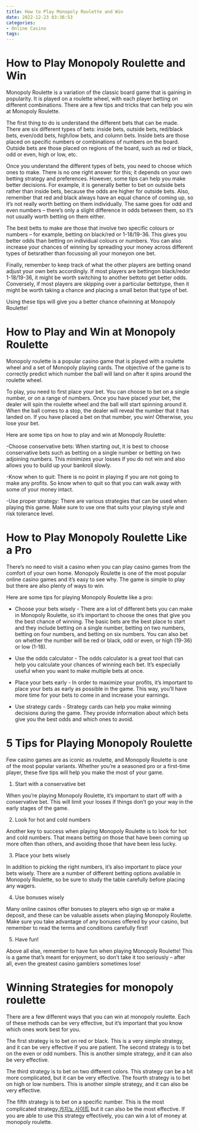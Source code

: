 ```yaml
---
title: How to Play Monopoly Roulette and Win 
date: 2022-12-23 03:36:53
categories:
- Online Casino
tags:
---
```



#  How to Play Monopoly Roulette and Win 

Monopoly Roulette is a variation of the classic board game that is gaining in popularity. It is played on a roulette wheel, with each player betting on different combinations. There are a few tips and tricks that can help you win at Monopoly Roulette.

The first thing to do is understand the different bets that can be made. There are six different types of bets: inside bets, outside bets, red/black bets, even/odd bets, high/low bets, and column bets. Inside bets are those placed on specific numbers or combinations of numbers on the board. Outside bets are those placed on regions of the board, such as red or black, odd or even, high or low, etc.

Once you understand the different types of bets, you need to choose which ones to make. There is no one right answer for this; it depends on your own betting strategy and preferences. However, some tips can help you make better decisions. For example, it is generally better to bet on outside bets rather than inside bets, because the odds are higher for outside bets. Also, remember that red and black always have an equal chance of coming up, so it’s not really worth betting on them individually. The same goes for odd and even numbers – there’s only a slight difference in odds between them, so it’s not usually worth betting on them either.

The best betts to make are those that involve two specific colours or numbers – for example, betting on black/red or 1-18/19-36. This gives you better odds than betting on individual colours or numbers. You can also increase your chances of winning by spreading your money across different types of betsrather than focussing all your moneyon one bet.

Finally, remember to keep track of what the other players are betting onand adjust your own bets accordingly. If most players are bettingon black/redor 1-18/19-36, it might be worth switching to another bettoto get better odds. Conversely, if most players are skipping over a particular bettotype, then it might be worth taking a chance and placing a small beton that type of bet.

Using these tips will give you a better chance ofwinning at Monopoly Roulette!

#  How to Play and Win at Monopoly Roulette 

Monopoly roulette is a popular casino game that is played with a roulette wheel and a set of Monopoly playing cards. The objective of the game is to correctly predict which number the ball will land on after it spins around the roulette wheel.

To play, you need to first place your bet. You can choose to bet on a single number, or on a range of numbers. Once you have placed your bet, the dealer will spin the roulette wheel and the ball will start spinning around it. When the ball comes to a stop, the dealer will reveal the number that it has landed on. If you have placed a bet on that number, you win! Otherwise, you lose your bet.

Here are some tips on how to play and win at Monopoly Roulette:

-Choose conservative bets: When starting out, it is best to choose conservative bets such as betting on a single number or betting on two adjoining numbers. This minimizes your losses if you do not win and also allows you to build up your bankroll slowly.

-Know when to quit: There is no point in playing if you are not going to make any profits. So know when to quit so that you can walk away with some of your money intact.

-Use proper strategy: There are various strategies that can be used when playing this game. Make sure to use one that suits your playing style and risk tolerance level.

#  How to Play Monopoly Roulette Like a Pro 

There’s no need to visit a casino when you can play casino games from the comfort of your own home. Monopoly Roulette is one of the most popular online casino games and it’s easy to see why. The game is simple to play but there are also plenty of ways to win.

Here are some tips for playing Monopoly Roulette like a pro:

* Choose your bets wisely - There are a lot of different bets you can make in Monopoly Roulette, so it’s important to choose the ones that give you the best chance of winning. The basic bets are the best place to start and they include betting on a single number, betting on two numbers, betting on four numbers, and betting on six numbers. You can also bet on whether the number will be red or black, odd or even, or high (19-36) or low (1-18).

* Use the odds calculator - The odds calculator is a great tool that can help you calculate your chances of winning each bet. It’s especially useful when you want to make multiple bets at once.

* Place your bets early - In order to maximize your profits, it’s important to place your bets as early as possible in the game. This way, you’ll have more time for your bets to come in and increase your earnings.

* Use strategy cards - Strategy cards can help you make winning decisions during the game. They provide information about which bets give you the best odds and which ones to avoid.

#  5 Tips for Playing Monopoly Roulette 

Few casino games are as iconic as roulette, and Monopoly Roulette is one of the most popular variants. Whether you’re a seasoned pro or a first-time player, these five tips will help you make the most of your game.

1. Start with a conservative bet

When you’re playing Monopoly Roulette, it’s important to start off with a conservative bet. This will limit your losses if things don’t go your way in the early stages of the game.

2. Look for hot and cold numbers

Another key to success when playing Monopoly Roulette is to look for hot and cold numbers. That means betting on those that have been coming up more often than others, and avoiding those that have been less lucky.

3. Place your bets wisely

In addition to picking the right numbers, it’s also important to place your bets wisely. There are a number of different betting options available in Monopoly Roulette, so be sure to study the table carefully before placing any wagers.

4. Use bonuses wisely

Many online casinos offer bonuses to players who sign up or make a deposit, and these can be valuable assets when playing Monopoly Roulette. Make sure you take advantage of any bonuses offered by your casino, but remember to read the terms and conditions carefully first!

5. Have fun!

Above all else, remember to have fun when playing Monopoly Roulette! This is a game that’s meant for enjoyment, so don’t take it too seriously – after all, even the greatest casino gamblers sometimes lose!

#  Winning Strategies for monopoly roulette

There are a few different ways that you can win at monopoly roulette. Each of these methods can be very effective, but it’s important that you know which ones work best for you.

The first strategy is to bet on red or black. This is a very simple strategy, and it can be very effective if you are patient. The second strategy is to bet on the even or odd numbers. This is another simple strategy, and it can also be very effective.

The third strategy is to bet on two different colors. This strategy can be a bit more complicated, but it can be very effective. The fourth strategy is to bet on high or low numbers. This is another simple strategy, and it can also be very effective.

The fifth strategy is to bet on a specific number. This is the most complicated strategy,[카지노 사이트](https://choegocasino.com/) but it can also be the most effective. If you are able to use this strategy effectively, you can win a lot of money at monopoly roulette.